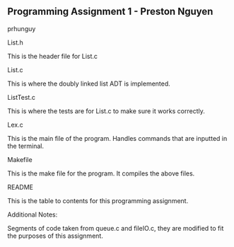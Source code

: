 ## Programming Assignment 1 - Preston Nguyen 
prhunguy

List.h

This is the header file for List.c

List.c

This is where the doubly linked list ADT is implemented.

ListTest.c

This is where the tests are for List.c to make sure it works correctly.

Lex.c

This is the main file of the program. Handles commands that are inputted in the terminal.

Makefile

This is the make file for the program. It compiles the above files.

README

This is the table to contents for this programming assignment.

Additional Notes:

Segments of code taken from queue.c and fileIO.c, they are modified to fit the purposes of this assignment.